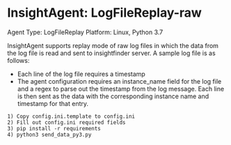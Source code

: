 # InsightAgent: LogFileReplay-raw
Agent Type: LogFileReplay
Platform: Linux, Python 3.7

InsightAgent supports replay mode of raw log files in which the data from the log file is read and sent to insightfinder server. A sample log file is as follows:
- Each line of the log file requires a timestamp
- The agent configuration requires an instance_name field for the log file and a regex to parse out the timestamp from the log message. Each line is then sent as the data with the corresponding instance name and timestamp for that entry. 

``` 
1) Copy config.ini.template to config.ini
2) Fill out config.ini required fields 
3) pip install -r requirements
4) python3 send_data_py3.py
```
